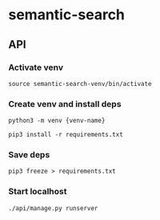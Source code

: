 # semantic-search


## API
### Activate venv
`source semantic-search-venv/bin/activate`

### Create venv and install deps
`python3 -m venv {venv-name}`

`pip3 install -r requirements.txt`

### Save deps
`pip3 freeze > requirements.txt`

### Start localhost
`./api/manage.py runserver`